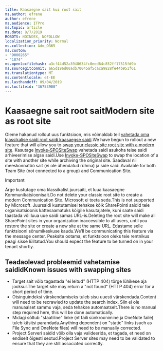 ```yaml
---
title: Kaasaegne sait kui root sait
ms.author: efrene
author: efrene
ms.audience: ITPro
ms.topic: article
ms.date: 8/7/2019
ROBOTS: NOINDEX, NOFOLLOW
localization_priority: Normal
ms.collection: Adm_O365
ms.custom:
- "9000265"
- "1874"
ms.openlocfilehash: a3cf44d52a3948634fc0eed64c852ff17515fd9b
ms.sourcegitcommit: a65d196d00adb70045af5caca9828fe44b951f61
ms.translationtype: MT
ms.contentlocale: et-EE
ms.lasthandoff: 09/04/2019
ms.locfileid: "36753900"
---
```

# <a name="modern-site-as-root-site"></a><span data-ttu-id="e3ac2-102">Kaasaegne sait root sait</span><span class="sxs-lookup"><span data-stu-id="e3ac2-102">Modern site as root site</span></span>

<span data-ttu-id="e3ac2-103">Oleme hakanud rollout uus funktsioon, mis võimaldab teil [vahetada oma klassikalise saidi root saidi kaasaegse saidi](https://docs.microsoft.com/sharepoint/modern-root-site).</span><span class="sxs-lookup"><span data-stu-id="e3ac2-103">We have begun to rollout a new feature that will allow you to [swap your classic site root site with a modern site](https://docs.microsoft.com/sharepoint/modern-root-site).</span></span> <span data-ttu-id="e3ac2-104">Kasutage [Invoke-SPOSiteSwap](https://docs.microsoft.com/powershell/module/sharepoint-online/invoke-spositeswap?view=sharepoint-ps) vahetada saidi asukoha teise saidi arhiveerimise algse saidi.</span><span class="sxs-lookup"><span data-stu-id="e3ac2-104">Use [Invoke-SPOSiteSwap](https://docs.microsoft.com/powershell/module/sharepoint-online/invoke-spositeswap?view=sharepoint-ps) to swap the location of a site with another site while archiving the original site.</span></span> <span data-ttu-id="e3ac2-105">Saadaval nii meeskonnatöö sait (ei ole ühendatud rühma) ja side saidi.</span><span class="sxs-lookup"><span data-stu-id="e3ac2-105">Available for both Team Site (not connected to a group) and Communication Site.</span></span>

>[!Important]
> <span data-ttu-id="e3ac2-106">Ärge kustutage oma klassikalist juursaiti, et luua kaasaegne Kommunikatsioonisait.</span><span class="sxs-lookup"><span data-stu-id="e3ac2-106">Do not delete your classic root site to create a modern Communication Site.</span></span> <span data-ttu-id="e3ac2-107">Microsoft ei toeta seda.</span><span class="sxs-lookup"><span data-stu-id="e3ac2-107">This is not supported by Microsoft.</span></span> <span data-ttu-id="e3ac2-108">Juursaidi kustutamisel tehakse kõik SharePointi saidid teie organisatsioonis kättesaamatuks kõigile kasutajatele, kuni saate saidi taastada või luua uue saidi samas URL-is.</span><span class="sxs-lookup"><span data-stu-id="e3ac2-108">Deleting the root site will make all SharePoint sites in your organization inaccessible to all users, until you restore the site or create a new site at the same URL.</span></span> <span data-ttu-id="e3ac2-109">Edastame selle funktsiooni sõnumikeskuse kaudu.</span><span class="sxs-lookup"><span data-stu-id="e3ac2-109">We’ll be communicating this feature via the message center.</span></span> <span data-ttu-id="e3ac2-110">Peaksite ootama, et funktsioon oleks teie rentnikus peagi sisse lülitatud.</span><span class="sxs-lookup"><span data-stu-id="e3ac2-110">You should expect the feature to be turned on in your tenant shortly.</span></span>

## <a name="known-issues-with-swapping-sites"></a><span data-ttu-id="e3ac2-111">Teadaolevad probleemid vahetamise saidid</span><span class="sxs-lookup"><span data-stu-id="e3ac2-111">Known issues with swapping sites</span></span>
- <span data-ttu-id="e3ac2-112">Target sait võib tagastada "ei leitud" (HTTP 404) tõrge lühikese aja jooksul.</span><span class="sxs-lookup"><span data-stu-id="e3ac2-112">The target site may return a "not found" (HTTP 404) error for a short period of time.</span></span>
- <span data-ttu-id="e3ac2-113">Otsinguindeksi värskendamiseks tuleb sisu uuesti värskendada.</span><span class="sxs-lookup"><span data-stu-id="e3ac2-113">Content will need to be recrawled to update the search index.</span></span> <span data-ttu-id="e3ac2-114">Siin ei ole manuaalset sammu vaja, seda tehakse automaatselt.</span><span class="sxs-lookup"><span data-stu-id="e3ac2-114">There is no manual step required here, this will be done automatically.</span></span>
- <span data-ttu-id="e3ac2-115">Midagi sõltub "staatiline" linke (nt faili sünkroonimine ja OneNote faile) tuleb käsitsi parandada.</span><span class="sxs-lookup"><span data-stu-id="e3ac2-115">Anything dependent on "static" links (such as File Sync and OneNote files) will need to be manually corrected.</span></span>
- <span data-ttu-id="e3ac2-116">Project Serveri saidid võib olla vaja valideerida, et tagada, et need on endiselt õigesti seotud.</span><span class="sxs-lookup"><span data-stu-id="e3ac2-116">Project Server sites may need to be validated to ensure that they are still associated correctly.</span></span> 
